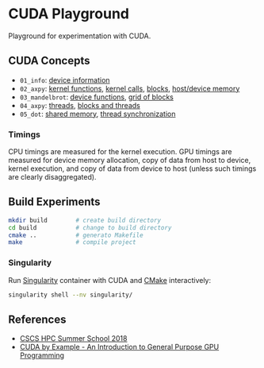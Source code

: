 # CUDA Playground

Playground for experimentation with CUDA.

## CUDA Concepts

* `01_info`: [device information](01_info/README.md#CUDA_Concepts)
* `02_axpy`: [kernel functions](02_axpy/README.md#Kernel_Function), [kernel calls](02_axpy/README.md#Kernel_Call), [blocks](02_axpy/README.md#Blocks), [host/device memory](02_axpy/README.md#Device_Memory)
* `03_mandelbrot`: [device functions](03_mandelbrot/README.md#Device_Functions), [grid of blocks](03_mandelbrot/README.md#Grid_of_Blocks)
* `04_axpy`: [threads](04_axpy/README.md#Threads), [blocks and threads](04_axpy/README.md#Blocks_and_Threads)
* `05_dot`: [shared memory](05_dot/README.md#Shared_Memory), [thread synchronization](05_dot/README.md#Thread_Synchronization)

### Timings

CPU timings are measured for the kernel execution. GPU timings are measured for device memory allocation, copy of data from host to device, kernel execution, and copy of data from device to host (unless such timings are clearly disaggregated).

## Build Experiments

```bash
mkdir build        # create build directory
cd build           # change to build directory
cmake ..           # generato Makefile
make               # compile project
```

### Singularity

Run [Singularity](https://singularity.hpcng.org/) container with CUDA and [CMake](https://cmake.org/) interactively:

```bash
singularity shell --nv singularity/
```

## References

* [CSCS HPC Summer School 2018](https://github.com/eth-cscs/SummerSchool2018)
* [CUDA by Example - An Introduction to General Purpose GPU Programming](https://developer.nvidia.com/cuda-example)
